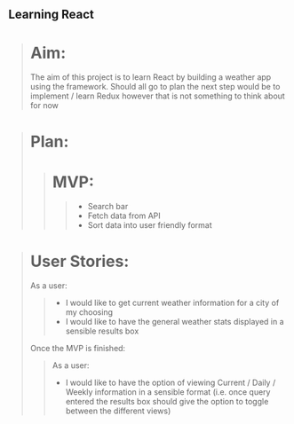 ## Learning React 

> # Aim:
>
> The aim of this project is to learn React by building a weather app using the framework.
> Should all go to plan the next step would be to implement / learn Redux however that is not
> something to think about for now

> # Plan:
>>
>> # MVP:
>>
>>> - Search bar
>>> - Fetch data from API
>>> - Sort data into user friendly format
>>
>>




> # User Stories:
>
> As a user: 
>
>> - I would like to get current weather information for a city of my choosing
>> - I would like to have the general weather stats displayed in a sensible results box
>> 
>Once the MVP is finished:
>
>> As a user:
>>
>> - I would like to have the option of viewing Current / Daily / Weekly information
>>   in a sensible format (i.e. once query entered the results box should give the
>>   option to toggle between the different views)



